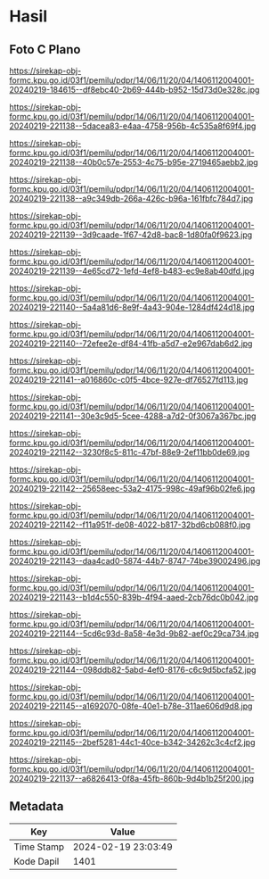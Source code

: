 # Hasil

## Foto C Plano

https://sirekap-obj-formc.kpu.go.id/03f1/pemilu/pdpr/14/06/11/20/04/1406112004001-20240219-184615--df8ebc40-2b69-444b-b952-15d73d0e328c.jpg

https://sirekap-obj-formc.kpu.go.id/03f1/pemilu/pdpr/14/06/11/20/04/1406112004001-20240219-221138--5dacea83-e4aa-4758-956b-4c535a8f69f4.jpg

https://sirekap-obj-formc.kpu.go.id/03f1/pemilu/pdpr/14/06/11/20/04/1406112004001-20240219-221138--40b0c57e-2553-4c75-b95e-2719465aebb2.jpg

https://sirekap-obj-formc.kpu.go.id/03f1/pemilu/pdpr/14/06/11/20/04/1406112004001-20240219-221138--a9c349db-266a-426c-b96a-161fbfc784d7.jpg

https://sirekap-obj-formc.kpu.go.id/03f1/pemilu/pdpr/14/06/11/20/04/1406112004001-20240219-221139--3d9caade-1f67-42d8-bac8-1d80fa0f9623.jpg

https://sirekap-obj-formc.kpu.go.id/03f1/pemilu/pdpr/14/06/11/20/04/1406112004001-20240219-221139--4e65cd72-1efd-4ef8-b483-ec9e8ab40dfd.jpg

https://sirekap-obj-formc.kpu.go.id/03f1/pemilu/pdpr/14/06/11/20/04/1406112004001-20240219-221140--5a4a81d6-8e9f-4a43-904e-1284df424d18.jpg

https://sirekap-obj-formc.kpu.go.id/03f1/pemilu/pdpr/14/06/11/20/04/1406112004001-20240219-221140--72efee2e-df84-41fb-a5d7-e2e967dab6d2.jpg

https://sirekap-obj-formc.kpu.go.id/03f1/pemilu/pdpr/14/06/11/20/04/1406112004001-20240219-221141--a016860c-c0f5-4bce-927e-df76527fd113.jpg

https://sirekap-obj-formc.kpu.go.id/03f1/pemilu/pdpr/14/06/11/20/04/1406112004001-20240219-221141--30e3c9d5-5cee-4288-a7d2-0f3067a367bc.jpg

https://sirekap-obj-formc.kpu.go.id/03f1/pemilu/pdpr/14/06/11/20/04/1406112004001-20240219-221142--3230f8c5-811c-47bf-88e9-2ef11bb0de69.jpg

https://sirekap-obj-formc.kpu.go.id/03f1/pemilu/pdpr/14/06/11/20/04/1406112004001-20240219-221142--25658eec-53a2-4175-998c-49af96b02fe6.jpg

https://sirekap-obj-formc.kpu.go.id/03f1/pemilu/pdpr/14/06/11/20/04/1406112004001-20240219-221142--f11a951f-de08-4022-b817-32bd6cb088f0.jpg

https://sirekap-obj-formc.kpu.go.id/03f1/pemilu/pdpr/14/06/11/20/04/1406112004001-20240219-221143--daa4cad0-5874-44b7-8747-74be39002496.jpg

https://sirekap-obj-formc.kpu.go.id/03f1/pemilu/pdpr/14/06/11/20/04/1406112004001-20240219-221143--b1d4c550-839b-4f94-aaed-2cb76dc0b042.jpg

https://sirekap-obj-formc.kpu.go.id/03f1/pemilu/pdpr/14/06/11/20/04/1406112004001-20240219-221144--5cd6c93d-8a58-4e3d-9b82-aef0c29ca734.jpg

https://sirekap-obj-formc.kpu.go.id/03f1/pemilu/pdpr/14/06/11/20/04/1406112004001-20240219-221144--098ddb82-5abd-4ef0-8176-c6c9d5bcfa52.jpg

https://sirekap-obj-formc.kpu.go.id/03f1/pemilu/pdpr/14/06/11/20/04/1406112004001-20240219-221145--a1692070-08fe-40e1-b78e-311ae606d9d8.jpg

https://sirekap-obj-formc.kpu.go.id/03f1/pemilu/pdpr/14/06/11/20/04/1406112004001-20240219-221145--2bef5281-44c1-40ce-b342-34262c3c4cf2.jpg

https://sirekap-obj-formc.kpu.go.id/03f1/pemilu/pdpr/14/06/11/20/04/1406112004001-20240219-221137--a6826413-0f8a-45fb-860b-9d4b1b25f200.jpg


## Metadata

| Key        | Value               |
| ---------- | ------------------- |
| Time Stamp | 2024-02-19 23:03:49 |
| Kode Dapil | 1401                |



